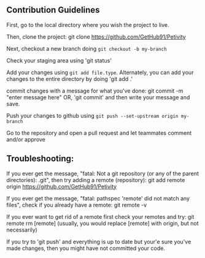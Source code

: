 ## Contribution Guidelines

First, go to the local directory where you wish the project to live.

Then, clone the project: 
git clone https://github.com/GetHub91/Petivity

Next, checkout a new branch doing `git checkout -b my-branch`

Check your staging area using 'git status'

Add your changes using `git add file.type`. 
Alternately, you can add your changes to the entire directory by doing 'git add .'

commit changes with a message for what you've done:
git commit -m "enter message here"
OR, 'git commit' and then write your message and save.

Push your changes to github using `git push --set-upstream origin my-branch`

Go to the repository and open a pull request and let teammates comment and/or approve



Troubleshooting:
----------------

If you ever get the message, "fatal: Not a git repository (or any of the parent directories): .git", then try adding a remote (repository):
git add remote origin https://github.com/GetHub91/Petivity

If you ever get the message, "fatal: pathspec 'remote' did not match any files", check if you already have a remote: 
git remote -v

If you ever want to get rid of a remote first check your remotes and try:
git remote rm [remote]
(usually, you would replace [remote] with origin, but not necessarily)

If you try to 'git push' and everything is up to date but your'e sure you've made changes, then you might have not committed your code.
